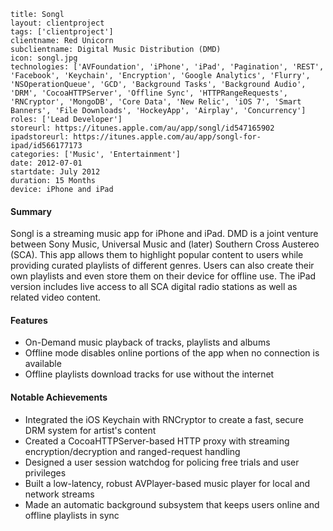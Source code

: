 ```
title: Songl
layout: clientproject
tags: ['clientproject']
clientname: Red Unicorn
subclientname: Digital Music Distribution (DMD)
icon: songl.jpg
technologies: ['AVFoundation', 'iPhone', 'iPad', 'Pagination', 'REST', 'Facebook', 'Keychain', 'Encryption', 'Google Analytics', 'Flurry', 'NSOperationQueue', 'GCD', 'Background Tasks', 'Background Audio', 'DRM', 'CocoaHTTPServer', 'Offline Sync', 'HTTPRangeRequests', 'RNCryptor', 'MongoDB', 'Core Data', 'New Relic', 'iOS 7', 'Smart Banners', 'File Downloads', 'HockeyApp', 'Airplay', 'Concurrency']
roles: ['Lead Developer']
storeurl: https://itunes.apple.com/au/app/songl/id547165902
ipadstoreurl: https://itunes.apple.com/au/app/songl-for-ipad/id566177173
categories: ['Music', 'Entertainment']
date: 2012-07-01
startdate: July 2012
duration: 15 Months
device: iPhone and iPad
```
#### Summary

Songl is a streaming music app for iPhone and iPad. DMD is a joint venture between Sony Music, Universal Music and (later) Southern Cross Austereo (SCA). This app allows them to highlight popular content to users while providing curated playlists of different genres. Users can also create their own playlists and even store them on their device for offline use. The iPad version includes live access to all SCA digital radio stations as well as related video content.

#### Features

- On-Demand music playback of tracks, playlists and albums
- Offline mode disables online portions of the app when no connection is available
- Offline playlists download tracks for use without the internet

#### Notable Achievements

- Integrated the iOS Keychain with RNCryptor to create a fast, secure DRM system for artist's content
- Created a CocoaHTTPServer-based HTTP proxy with streaming encryption/decryption and ranged-request handling 
- Designed a user session watchdog for policing free trials and user privileges
- Built a low-latency, robust AVPlayer-based music player for local and network streams
- Made an automatic background subsystem that keeps users online and offline playlists in sync